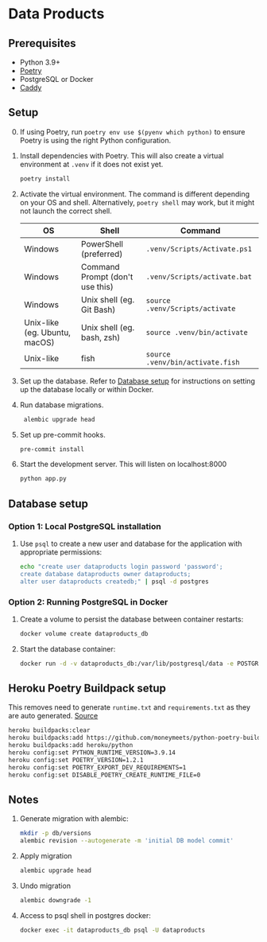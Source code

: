 # Data Products

## Prerequisites

* Python 3.9+
* [Poetry](https://python-poetry.org/docs/)
* PostgreSQL or Docker
* [Caddy](https://caddyserver.com/v2)

## Setup

0. If using Poetry, run `poetry env use $(pyenv which python)` to ensure Poetry is using the right Python configuration.

1. Install dependencies with Poetry. This will also create a virtual environment at `.venv` if it does not exist yet.

   ```bash
   poetry install
   ```

2. Activate the virtual environment. The command is different depending on your OS and shell.
   Alternatively, `poetry shell` may work, but it might not launch the correct shell.

   | OS                            | Shell                           | Command                          |
   |-------------------------------|---------------------------------|----------------------------------|
   | Windows                       | PowerShell (preferred)          | `.venv/Scripts/Activate.ps1`     |
   | Windows                       | Command Prompt (don't use this) | `.venv/Scripts/activate.bat`     |
   | Windows                       | Unix shell (eg. Git Bash)       | `source .venv/Scripts/activate`  |
   | Unix-like (eg. Ubuntu, macOS) | Unix shell (eg. bash, zsh)      | `source .venv/bin/activate`      |
   | Unix-like                     | fish                            | `source .venv/bin/activate.fish` |

3. Set up the database. Refer to [Database setup](#database-setup) for instructions on setting up the database locally
   or within Docker.

4. Run database migrations.

   ```bash
    alembic upgrade head
   ```

5. Set up pre-commit hooks.

   ```bash
   pre-commit install
   ```

6. Start the development server. This will listen on localhost:8000

   ```bash
   python app.py
   ```

## Database setup

### Option 1: Local PostgreSQL installation

1. Use `psql` to create a new user and database for the application with appropriate permissions:

   ```bash
   echo "create user dataproducts login password 'password';
   create database dataproducts owner dataproducts;
   alter user dataproducts createdb;" | psql -d postgres
   ```

### Option 2: Running PostgreSQL in Docker

1. Create a volume to persist the database between container restarts:

   ```bash
   docker volume create dataproducts_db
   ```

2. Start the database container:

   ```bash
   docker run -d -v dataproducts_db:/var/lib/postgresql/data -e POSTGRES_USER=dataproducts -e POSTGRES_PASSWORD=password -e POSTGRES_DB=dataproducts -p 5432:5432 --name dataproducts_db postgres
   ```

## Heroku Poetry Buildpack setup

This removes need to generate `runtime.txt` and `requirements.txt` as they are auto generated. [Source](https://elements.heroku.com/buildpacks/moneymeets/python-poetry-buildpack)

```bash
heroku buildpacks:clear
heroku buildpacks:add https://github.com/moneymeets/python-poetry-buildpack.git
heroku buildpacks:add heroku/python
heroku config:set PYTHON_RUNTIME_VERSION=3.9.14
heroku config:set POETRY_VERSION=1.2.1
heroku config:set POETRY_EXPORT_DEV_REQUIREMENTS=1
heroku config:set DISABLE_POETRY_CREATE_RUNTIME_FILE=0
```

## Notes

1. Generate migration with alembic:

    ```bash
    mkdir -p db/versions
    alembic revision --autogenerate -m 'initial DB model commit'
    ```

2. Apply migration

    ```bash
    alembic upgrade head
    ```

3. Undo migration

    ```bash
    alembic downgrade -1
    ```

4. Access to psql shell in postgres docker:

    ```bash
    docker exec -it dataproducts_db psql -U dataproducts
    ```